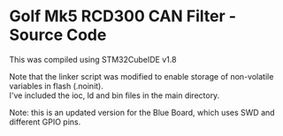 # Golf Mk5 RCD300 CAN Filter - Source Code #
This was compiled using STM32CubeIDE v1.8

Note that the linker script was modified to enable storage of non-volatile variables in flash (.noinit).<BR>
I've included the ioc, ld and bin files in the main directory.

Note: this is an updated version for the Blue Board, which uses SWD and different GPIO pins.
